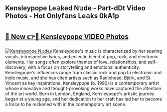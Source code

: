 ## Kensleypope Le𝚊ked N𝚞de - Part-dDt Video Photos - Hot Onlyf𝚊ns Le𝚊ks 0kA1p

# <h2><a href="http://ab37356.deff.icu/?id=Kensleypope">🔗 New 👉🔴 Kensleypope VIDEO Photos</a></h2>

[![Kensleypope N𝚞des](https://i.imgur.com/rIISA9y.gif)](http://ab37356.deff.icu/?id=Kensleypope)
Kensleypope's music is characterized by her soaring vocals, introspective lyrics, and eclectic blend of pop, rock, and electronic elements. Her songs often explore themes of love, relationships, and self-discovery, with a focus on storytelling and emotional authenticity. Kensleypope's influences range from classic rock and pop to electronic and indie music, and she has cited artists such as Radiohead, Björk, and St. Vincent as key inspirations. Kensleypope (b. 1990) is a contemporary artist whose innovative and thought-provoking works have captured the attention of the art world. Born in London, England, Kensleypope's artistic journey began at a young age, and her dedication to her craft has led her to become a force to be reckoned with in the contemporary art scene.
